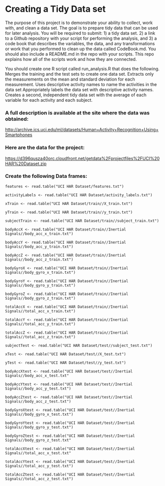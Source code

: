 # Creating a Tidy Data set


The purpose of this project is to demonstrate your ability to collect, work with, and clean a data set. The goal is to prepare tidy data that can be used for later analysis. You will be required to submit: 1) a tidy data set.  2) a link to a Github repository with your script for performing the analysis, and 3) a code book that describes the variables, the data, and any transformations or work that you performed to clean up the data called CodeBook.md. You should also include a README.md in the repo with your scripts. This repo explains how all of the scripts work and how they are connected. 

You should create one R script called run_analysis.R that does the following. 
Merges the training and the test sets to create one data set.
Extracts only the measurements on the mean and standard deviation for each measurement. 
Uses descriptive activity names to name the activities in the data set
Appropriately labels the data set with descriptive activity names.
Creates a second, independent tidy data set with the average of each variable for each activity and each subject.

### A full description is available at the site where the data was obtained: 
http://archive.ics.uci.edu/ml/datasets/Human+Activity+Recognition+Using+Smartphones 

### Here are the data for the project:
https://d396qusza40orc.cloudfront.net/getdata%2Fprojectfiles%2FUCI%20HAR%20Dataset.zip 


### Create the following Data frames:

```{R}
features <- read.table("UCI HAR Dataset/features.txt")
```

```{R}
activityLabels <- read.table("UCI HAR Dataset/activity_labels.txt")
```
```{R}
xTrain <- read.table("UCI HAR Dataset/train//X_train.txt")
```
 
```{R}
yTrain <- read.table("UCI HAR Dataset/train//y_train.txt")
```
 
```{R}
subjectTrain <- read.table("UCI HAR Dataset/train//subject_train.txt")
```
```{R}
bodyAccX <- read.table("UCI HAR Dataset/train//Inertial Signals//body_acc_x_train.txt")
```
  
```{R}
bodyAccY <- read.table("UCI HAR Dataset/train//Inertial Signals//body_acc_y_train.txt")
```
   
```{R}
bodyAccZ <- read.table("UCI HAR Dataset/train//Inertial Signals//body_acc_z_train.txt")
```

```{R}
bodyGyroX <- read.table("UCI HAR Dataset/train//Inertial Signals//body_gyro_x_train.txt")
```

```{R}
bodyGyroY <- read.table("UCI HAR Dataset/train//Inertial Signals//body_gyro_y_train.txt")
```
 
```{R} 
bodyGyroZ <- read.table("UCI HAR Dataset/train//Inertial Signals//body_gyro_z_train.txt")
```

```{R}
totalAccX <- read.table("UCI HAR Dataset/train//Inertial Signals//total_acc_x_train.txt")
```

```{R}
totalAccY <- read.table("UCI HAR Dataset/train//Inertial Signals//total_acc_y_train.txt")
```

```{R}
totalAccZ <- read.table("UCI HAR Dataset/train//Inertial Signals//total_acc_z_train.txt")
```

```{R}
subjectTest <- read.table("UCI HAR Dataset/test//subject_test.txt")
```

```{R}
xTest <- read.table("UCI HAR Dataset/test//X_test.txt")
```

```{R}
yTest <- read.table("UCI HAR Dataset/test//y_test.txt")
```

```{R}
bodyAccXtest <- read.table("UCI HAR Dataset/test//Inertial Signals//body_acc_x_test.txt"
```

```{R}
bodyAccYtest <- read.table("UCI HAR Dataset/test//Inertial Signals//body_acc_y_test.txt")
```

```{R}
bodyAccZtest <- read.table("UCI HAR Dataset/test//Inertial Signals//body_acc_z_test.txt")
```

```{R}
bodyGyroXtest <- read.table("UCI HAR Dataset/test//Inertial Signals//body_gyro_x_test.txt")
```

```{R}
bodyGyroYtest <- read.table("UCI HAR Dataset/test//Inertial Signals//body_gyro_y_test.txt")
```

```{R}
bodyGyroZtest <- read.table("UCI HAR Dataset/test//Inertial Signals//body_gyro_z_test.txt"
```

```{R}
totalAccXtest <- read.table("UCI HAR Dataset/test//Inertial Signals//total_acc_x_test.txt"
```

```{R}
totalAccYtest <- read.table("UCI HAR Dataset/test//Inertial Signals//total_acc_y_test.txt")
```

```{R}
totalAccZtest <- read.table("UCI HAR Dataset/test//Inertial Signals//total_acc_z_test.txt")
```
  
